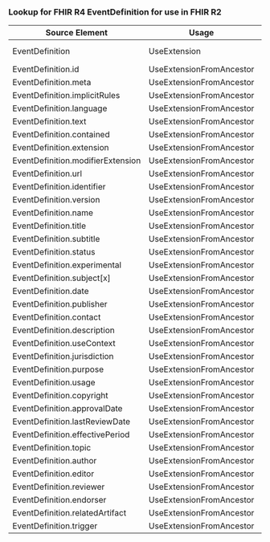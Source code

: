 ### Lookup for FHIR R4 EventDefinition for use in FHIR R2

| Source Element | Usage | Target |
| -------------- | ----- | ------ |
| EventDefinition | UseExtension | http://hl7.org/fhir/4.0/StructureDefinition/extension-EventDefinition |
| EventDefinition.id | UseExtensionFromAncestor | - |
| EventDefinition.meta | UseExtensionFromAncestor | - |
| EventDefinition.implicitRules | UseExtensionFromAncestor | - |
| EventDefinition.language | UseExtensionFromAncestor | - |
| EventDefinition.text | UseExtensionFromAncestor | - |
| EventDefinition.contained | UseExtensionFromAncestor | - |
| EventDefinition.extension | UseExtensionFromAncestor | - |
| EventDefinition.modifierExtension | UseExtensionFromAncestor | - |
| EventDefinition.url | UseExtensionFromAncestor | - |
| EventDefinition.identifier | UseExtensionFromAncestor | - |
| EventDefinition.version | UseExtensionFromAncestor | - |
| EventDefinition.name | UseExtensionFromAncestor | - |
| EventDefinition.title | UseExtensionFromAncestor | - |
| EventDefinition.subtitle | UseExtensionFromAncestor | - |
| EventDefinition.status | UseExtensionFromAncestor | - |
| EventDefinition.experimental | UseExtensionFromAncestor | - |
| EventDefinition.subject[x] | UseExtensionFromAncestor | - |
| EventDefinition.date | UseExtensionFromAncestor | - |
| EventDefinition.publisher | UseExtensionFromAncestor | - |
| EventDefinition.contact | UseExtensionFromAncestor | - |
| EventDefinition.description | UseExtensionFromAncestor | - |
| EventDefinition.useContext | UseExtensionFromAncestor | - |
| EventDefinition.jurisdiction | UseExtensionFromAncestor | - |
| EventDefinition.purpose | UseExtensionFromAncestor | - |
| EventDefinition.usage | UseExtensionFromAncestor | - |
| EventDefinition.copyright | UseExtensionFromAncestor | - |
| EventDefinition.approvalDate | UseExtensionFromAncestor | - |
| EventDefinition.lastReviewDate | UseExtensionFromAncestor | - |
| EventDefinition.effectivePeriod | UseExtensionFromAncestor | - |
| EventDefinition.topic | UseExtensionFromAncestor | - |
| EventDefinition.author | UseExtensionFromAncestor | - |
| EventDefinition.editor | UseExtensionFromAncestor | - |
| EventDefinition.reviewer | UseExtensionFromAncestor | - |
| EventDefinition.endorser | UseExtensionFromAncestor | - |
| EventDefinition.relatedArtifact | UseExtensionFromAncestor | - |
| EventDefinition.trigger | UseExtensionFromAncestor | - |
